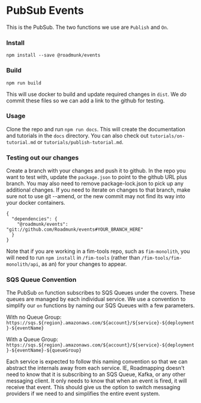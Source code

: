 # PubSub Events

This is the PubSub. The two functions we use are `Publish` and `On`.

### Install

`npm install --save @roadmunk/events`

### Build

`npm run build`

This will use docker to build and update required changes in `dist`. We _do_ commit these files so we can add a link to the github for testing.

### Usage

Clone the repo and run `npm run docs`. This will create the documentation and tutorials in the `docs` directory. You can 
also check out `tutorials/on-tutorial.md` or `tutorials/publish-tutorial.md`.

### Testing out our changes

Create a branch with your changes and push it to github. In the repo you want to test with, update the `package.json` to point to the github URL plus branch. You may also need to remove package-lock.json to pick up any additional changes. If you need to iterate on changes to that branch, make sure not to use git --amend, or the new
commit may not find its way into your docker containers.

```
{
  "dependencies": {
    "@roadmunk/events": "git://github.com/Roadmunk/events#YOUR_BRANCH_HERE"
  }
}
```

Note that if you are working in a fim-tools repo, such as `fim-monolith`, you will need to run `npm install` in `/fim-tools` (rather than `/fim-tools/fim-monolith/api`, as an) for your changes to appear.

### SQS Queue Convention

The PubSub `on` function subscribes to SQS Queues under the covers. These queues are managed by each individual service. We use a convention to simplify our `on` functions by naming our SQS Queues with a few parameters. 

With no Queue Group:
`https://sqs.${region}.amazonaws.com/${account}/${service}-${deployment}-${eventName}`

With a Queue Group:
`https://sqs.${region}.amazonaws.com/${account}/${service}-${deployment}-${eventName}-${queueGroup}`

Each service is expected to follow this naming convention so that we can abstract the internals away from each service. IE, Roadmapping doesn't need to know that it is subscribing to an SQS Queue, Kafka, or any other messaging client. It only needs to know that when an event is fired, it will receive that event. This should give us the option to switch messaging providers if we need to and simplifies the entire event system.
